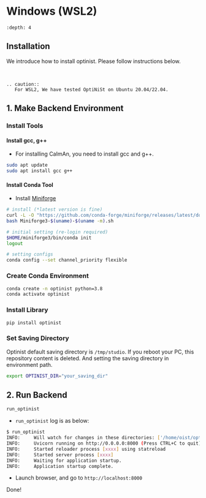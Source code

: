 # Windows (WSL2)

```{contents}
:depth: 4
```

## Installation

We introduce how to install optinist.
Please follow instructions below.

<br />

```{eval-rst}
.. caution::
   For WSL2, We have tested OptiNiSt on Ubuntu 20.04/22.04.
```

## 1. Make Backend Environment

### Install Tools

#### Install gcc, g++

- For installing CaImAn, you need to install gcc and g++.

```bash
sudo apt update
sudo apt install gcc g++
```

#### Install Conda Tool

- Install [Miniforge](https://github.com/conda-forge/miniforge)

```bash
# install (*latest version is fine)
curl -L -O "https://github.com/conda-forge/miniforge/releases/latest/download/Miniforge3-$(uname)-$(uname -m).sh"
bash Miniforge3-$(uname)-$(uname -m).sh

# initial setting (re-login required)
$HOME/miniforge3/bin/conda init
logout

# setting configs
conda config --set channel_priority flexible
```

### Create Conda Environment

```bash
conda create -n optinist python=3.8
conda activate optinist
```

### Install Library

```bash
pip install optinist
```

### Set Saving Directory

Optinist default saving directory is `/tmp/studio`. If you reboot your PC, this repository content is deleted. And setting the saving directory in environment path.

```bash
export OPTINIST_DIR="your_saving_dir"
```

## 2. Run Backend

```bash
run_optinist
```

- `run_optinist` log is as below:

```bash
$ run_optinist
INFO:     Will watch for changes in these directories: ['/home/oist/optinist']
INFO:     Uvicorn running on http://0.0.0.0:8000 (Press CTRL+C to quit)
INFO:     Started reloader process [xxxx] using statreload
INFO:     Started server process [xxxx]
INFO:     Waiting for application startup.
INFO:     Application startup complete.
```

- Launch browser, and go to `http://localhost:8000`

Done!
